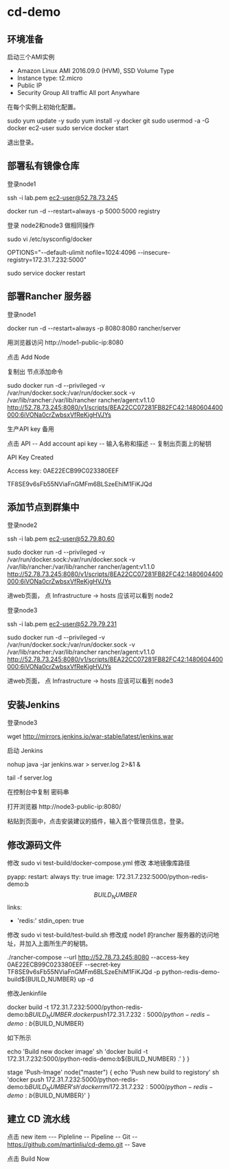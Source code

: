 # cd-demo

## 环境准备

启动三个AMI实例

* Amazon Linux AMI 2016.09.0 (HVM), SSD Volume Type
* Instance type: t2.micro
* Public IP
* Security Group All traffic All port Anywhare

在每个实例上初始化配置。

sudo yum update -y
sudo yum install -y docker git
sudo usermod -a -G docker ec2-user
sudo service docker start

退出登录。

## 部署私有镜像仓库
登录node1

ssh -i lab.pem ec2-user@52.78.73.245

docker run -d --restart=always -p 5000:5000 registry


登录 node2和node3 做相同操作

sudo vi /etc/sysconfig/docker

OPTIONS="--default-ulimit nofile=1024:4096 --insecure-registry=172.31.7.232:5000"

sudo service docker restart

## 部署Rancher 服务器
登录node1

docker run -d --restart=always -p 8080:8080 rancher/server

用浏览器访问 http://node1-public-ip:8080

点击  Add Node

复制出 节点添加命令

sudo docker run -d --privileged -v /var/run/docker.sock:/var/run/docker.sock -v /var/lib/rancher:/var/lib/rancher rancher/agent:v1.1.0 http://52.78.73.245:8080/v1/scripts/8EA22CC07281FB82FC42:1480604400000:6iVONa0crZwbsxVfReKjgHVJYs

生产API key 备用

点击 API -- Add account api key -- 输入名称和描述 -- 复制出页面上的秘钥

API Key Created

Access key: 0AE22ECB99C023380EEF

TF8SE9v6sFb55NViaFnGMFm6BLSzeEhiM1FiKJQd


## 添加节点到群集中

登录node2

ssh -i lab.pem ec2-user@52.79.80.60

sudo docker run -d --privileged -v /var/run/docker.sock:/var/run/docker.sock -v /var/lib/rancher:/var/lib/rancher rancher/agent:v1.1.0 http://52.78.73.245:8080/v1/scripts/8EA22CC07281FB82FC42:1480604400000:6iVONa0crZwbsxVfReKjgHVJYs


进web页面， 点 Infrastructure -> hosts 应该可以看到 node2

登录node3

ssh -i lab.pem ec2-user@52.79.79.231

sudo docker run -d --privileged -v /var/run/docker.sock:/var/run/docker.sock -v /var/lib/rancher:/var/lib/rancher rancher/agent:v1.1.0 http://52.78.73.245:8080/v1/scripts/8EA22CC07281FB82FC42:1480604400000:6iVONa0crZwbsxVfReKjgHVJYs



进web页面， 点 Infrastructure -> hosts 应该可以看到 node3

## 安装Jenkins

登录node3


wget http://mirrors.jenkins.io/war-stable/latest/jenkins.war

启动 Jenkins

nohup java -jar jenkins.war > server.log 2>&1 &

tail -f server.log

在控制台中复制 密码串

打开浏览器  http://node3-public-ip:8080/

粘贴到页面中，点击安装建议的插件，输入首个管理员信息，登录。



## 修改源码文件

修改 sudo vi test-build/docker-compose.yml  修改 本地镜像库路径

pyapp:
  restart: always
  tty: true
  image: 172.31.7.232:5000/python-redis-demo:b$$BUILD_NUMBER$$
  links:
  - 'redis:'
  stdin_open: true


修改 sudo vi test-build/test-build.sh 修改成 node1 的rancher 服务器的访问地址，并加入上面所生产的秘钥。

./rancher-compose --url http://52.78.73.245:8080 --access-key 0AE22ECB99C023380EEF --secret-key TF8SE9v6sFb55NViaFnGMFm6BLSzeEhiM1FiKJQd -p python-redis-demo-build${BUILD_NUMBER} up -d


修改Jenkinfile

docker build -t 172.31.7.232:5000/python-redis-demo:b${BUILD_NUMBER} .
docker push 172.31.7.232:5000/python-redis-demo:b${BUILD_NUMBER}

如下所示

echo 'Build new docker image'
sh 'docker build -t 172.31.7.232:5000/python-redis-demo:b${BUILD_NUMBER} .'
}
}

stage 'Push-Image'
node("master") {
echo 'Push new build to registory'
sh 'docker push 172.31.7.232:5000/python-redis-demo:b${BUILD_NUMBER}'
sh 'docker rmi 172.31.7.232:5000/python-redis-demo:b${BUILD_NUMBER}'
}

## 建立 CD 流水线

点击 new item --- Pipleline -- Pipeline -- Git  -- https://github.com/martinliu/cd-demo.git  -- Save

点击 Build Now
